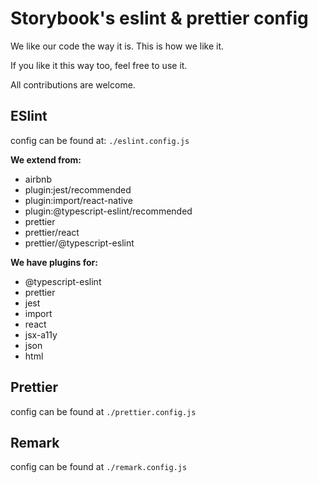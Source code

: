 # Storybook's eslint & prettier config

We like our code the way it is. This is how we like it.

If you like it this way too, feel free to use it.

All contributions are welcome.

## ESlint

config can be found at: `./eslint.config.js`

**We extend from:**

- airbnb
- plugin:jest/recommended
- plugin:import/react-native
- plugin:@typescript-eslint/recommended
- prettier
- prettier/react
- prettier/@typescript-eslint

**We have plugins for:**

- @typescript-eslint
- prettier
- jest
- import
- react
- jsx-a11y
- json
- html

## Prettier

config can be found at `./prettier.config.js`

## Remark

config can be found at `./remark.config.js`
